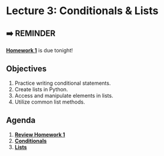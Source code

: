 <!---
{"next":"Lectures_class2/Lecture4.md","title":"Conditionals & Lists - 9/4"}
-->

# Lecture 3: Conditionals & Lists

## ➡️ REMINDER
**[Homework 1](../Homework/hwk1.md)** is due tonight!

## Objectives

1. Practice writing conditional statements.
2. Create lists in Python.
3. Access and manipulate elements in lists.
4. Utilize common list methods.

## Agenda

1. **[Review Homework 1](../Homework/hwk1.md)**
2. **[Conditionals](https://colab.research.google.com/drive/167SK5A_nLNUKDF-GbHHITS6ztdnKEUT-#scrollTo=QzlIvEGDoOFC)**
3. **[Lists](https://colab.research.google.com/drive/1sexbT8_g8c9KMJQgYWtZSOG28zPuJVAE)**





